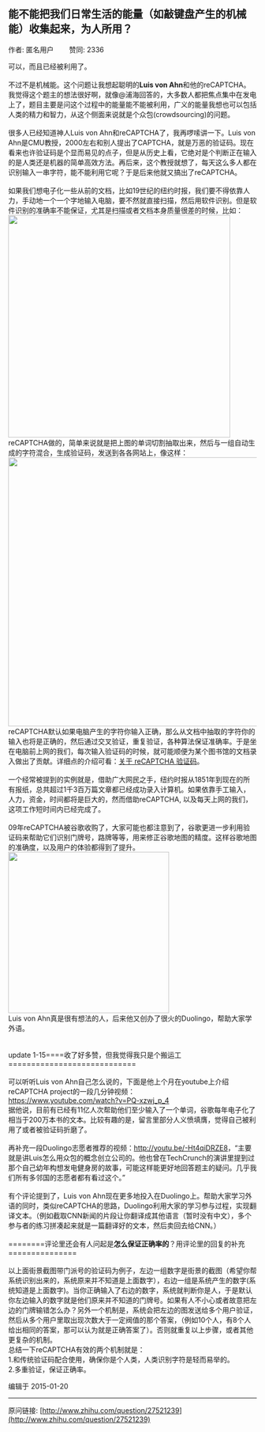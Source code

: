 ## 能不能把我们日常生活的能量（如敲键盘产生的机械能）收集起来，为人所用？

作者: 匿名用户&nbsp;&nbsp;&nbsp;&nbsp;&nbsp;&nbsp;&nbsp;&nbsp;赞同: 2336


可以，而且已经被利用了。<br><br>不过不是机械能。这个问题让我想起聪明的<b>Luis von Ahn</b>和他的reCAPTCHA。我觉得这个题主的想法很好啊，就像@浦海回答的，大多数人都把焦点集中在发电上了，题目主要是问这个过程中的能量能不能被利用，广义的能量我想也可以包括人类的精力和智力，从这个侧面来说就是个众包(crowdsourcing)的问题。<br><br>很多人已经知道神人Luis von Ahn和reCAPTCHA了，我再啰嗦讲一下。Luis von Ahn是CMU教授，2000左右和别人提出了CAPTCHA，就是万恶的验证码。现在看来也许验证码是个显而易见的点子，但是从历史上看，它绝对是个判断正在输入的是人类还是机器的简单高效方法。再后来，这个教授就想了，每天这么多人都在识别输入一串字符，能不能利用它呢？于是后来他就又搞出了reCAPTCHA。<br><br>如果我们想电子化一些从前的文档，比如19世纪的纽约时报，我们要不得依靠人力，手动地一个一个字地输入电脑，要不然就直接扫描，然后用软件识别。但是软件识别的准确率不能保证，尤其是扫描或者文档本身质量很差的时候，比如：<br><img src="http://pic4.zhimg.com/2677ed79de5da801c9a0785010908027_b.jpg" data-rawwidth="450" data-rawheight="279" class="origin_image zh-lightbox-thumb" width="450" data-original="http://pic4.zhimg.com/2677ed79de5da801c9a0785010908027_r.jpg"><br>reCAPTCHA做的，简单来说就是把上图的单词切割抽取出来，然后与一组自动生成的字符混合，生成验证码，发送到各各网站上，像这样：<br><img src="http://pic3.zhimg.com/dabe5a8410959ba66f24c2d3ded2ec62_b.jpg" data-rawwidth="544" data-rawheight="444" class="origin_image zh-lightbox-thumb" width="544" data-original="http://pic3.zhimg.com/dabe5a8410959ba66f24c2d3ded2ec62_r.jpg"><br>reCAPTCHA默认如果电脑产生的字符你输入正确，那么从文档中抽取的字符你的输入也将是正确的，然后通过交叉验证，重复验证，各种算法保证准确率。于是坐在电脑前上网的我们，每次输入验证码的时候，就可能顺便为某个图书馆的文档录入做出了贡献。详细点的介绍可看：<a href="http://jandan.net/2013/02/17/recaptcha.html" class=" wrap external" target="_blank" rel="nofollow noreferrer">关于 reCAPTCHA 验证码<i class="icon-external"></i></a>。<br><br>一个经常被提到的实例就是，借助广大网民之手，纽约时报从1851年到现在的所有报纸，总共超过1千3百万篇文章都已经成功录入计算机。如果依靠手工输入，人力，资金，时间都将是巨大的，然而借助reCAPTCHA, 以及每天上网的我们，这项工作短时间内已经完成了。<br><br>09年reCAPTCHA被谷歌收购了，大家可能也都注意到了，谷歌更进一步利用验证码来帮助它们识别门牌号，路牌等等，用来修正谷歌地图的精度。这样谷歌地图的准确度，以及用户的体验都得到了提升。<br><img src="http://pic1.zhimg.com/03df2878e8da62569dd3be3bcb82f16c_b.jpg" data-rawwidth="326" data-rawheight="67" class="content_image" width="326"><br>Luis von Ahn真是很有想法的人，后来他又创办了很火的Duolingo，帮助大家学外语。<br><br><br>update 1-15====收了好多赞，但我觉得我只是个搬运工============================<br><br>可以听听Luis von Ahn自己怎么说的，下面是他上个月在youtube上介绍reCAPTCHA project的一段几分钟视频：<br><a href="https://www.youtube.com/watch?v=PQ-xzwj_p_4" class=" external" target="_blank" rel="nofollow noreferrer"><span class="invisible">https://www.</span><span class="visible">youtube.com/watch?</span><span class="invisible">v=PQ-xzwj_p_4</span><span class="ellipsis"></span><i class="icon-external"></i></a><br>据他说，目前有已经有11亿人次帮助他们至少输入了一个单词，谷歌每年电子化了相当于200万本书的文本。比较有趣的是，留言里部分人义愤填膺，觉得自己被利用了或者被验证码折磨了。<br><br>再补充一段Duolingo志愿者推荐的视频：<a href="http://youtu.be/-Ht4qiDRZE8" class=" external" target="_blank" rel="nofollow noreferrer"><span class="invisible">http://</span><span class="visible">youtu.be/-Ht4qiDRZE8</span><span class="invisible"></span><i class="icon-external"></i></a>，“主要就是讲Luis怎么用众包的概念创立公司的。他也曾在TechCrunch的演讲里提到过那个自己幼年构想发电健身房的故事，可能这样能更好地回答题主的疑问。几乎我们所有多邻国的志愿者都有看过这个。”<br><br>有个评论提到了，Luis von Ahn现在更多地投入在Duolingo上。帮助大家学习外语的同时，类似reCAPTCHA的思路，Duolingo利用大家的学习参与过程，实现翻译文本。（例如截取CNN新闻的片段让你翻译成其他语言（暂时没有中文），多个参与者的练习拼凑起来就是一篇翻译好的文本，然后卖回去给CNN。）<br><br>========评论里还会有人问起是<b>怎么保证正确率的</b>？用评论里的回复的补充===============<br><br>以上面街景截图带门派号的验证码为例子，左边一组数字是街景的截图（希望你帮系统识别出来的，系统原来并不知道是上面数字），右边一组是系统产生的数字(系统知道是上面数字)。当你正确输入了右边的数字，系统就判断你是人，于是默认你左边输入的数字就是他们原来并不知道的门牌号。如果有人不小心或者故意把左边的门牌输错怎么办？另外一个机制是，系统会把左边的图发送给多个用户验证，然后从多个用户里取出现次数大于一定阀值的那个答案，（例如10个人，有8个人给出相同的答案，那可以认为就是正确答案了）。否则就重复以上步骤，或者其他更复杂的机制。<br>总结一下reCAPTCHA有效的两个机制就是：<br>1.和传统验证码配合使用，确保你是个人类，人类识别字符是轻而易举的。<br>2.多重验证，保证正确率。



编辑于 2015-01-20



---
原问链接: [http://www.zhihu.com/question/27521239](http://www.zhihu.com/question/27521239)